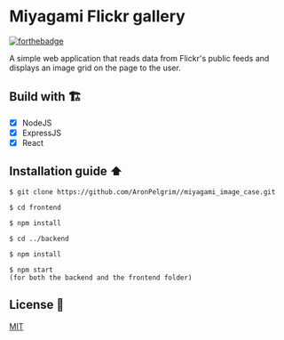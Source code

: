 # **Miyagami Flickr gallery**
[![forthebadge](https://forthebadge.com/images/badges/built-with-love.svg)](https://forthebadge.com)

A simple web application that reads data from Flickr's public feeds and displays an image grid on the page to the user. 

## Build with 🏗️
- [x] NodeJS
- [x] ExpressJS
- [x] React

## Installation guide ⬆️
```
$ git clone https://github.com/AronPelgrim//miyagami_image_case.git

$ cd frontend

$ npm install

$ cd ../backend

$ npm install

$ npm start 
(for both the backend and the frontend folder)
```

## License :key:
[MIT](https://github.com/AronPelgrim/miyagami_image_case/blob/master/LICENSE)